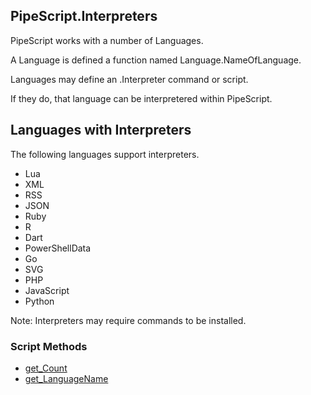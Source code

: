 ## PipeScript.Interpreters


PipeScript works with a number of Languages.

A Language is defined a function named Language.NameOfLanguage.

Languages may define an .Interpreter command or script.

If they do, that language can be interpretered within PipeScript.

## Languages with Interpreters

The following languages support interpreters.

* Lua
* XML
* RSS
* JSON
* Ruby
* R
* Dart
* PowerShellData
* Go
* SVG
* PHP
* JavaScript
* Python

Note: Interpreters may require commands to be installed.
### Script Methods


* [get_Count](get_Count.md)
* [get_LanguageName](get_LanguageName.md)
